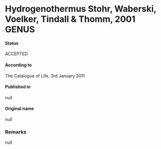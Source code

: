 # Hydrogenothermus Stohr, Waberski, Voelker, Tindall & Thomm, 2001 GENUS

#### Status
ACCEPTED

#### According to
The Catalogue of Life, 3rd January 2011

#### Published in
null

#### Original name
null

### Remarks
null